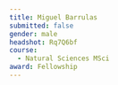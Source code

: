 ```yaml
---
title: Miguel Barrulas
submitted: false
gender: male
headshot: Rq7Q6bf
course:
  - Natural Sciences MSci
award: Fellowship
---
```

